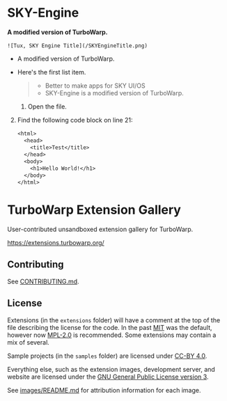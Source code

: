 # SKY-Engine
**A modified version of TurboWarp.**

    ![Tux, SKY Engine Title](/SKYEngineTitle.png)
    
*   A modified version of TurboWarp.
*   Here's the first list item.

    > - Better to make apps for SKY UI/OS
    > - SKY-Engine is a modified version of TurboWarp.
    1.  Open the file.
2.  Find the following code block on line 21:
   
        <html>
          <head>
            <title>Test</title>
          </head>
          <body>
            <h1>Hello World!</h1>
          </body>
        </html>

# TurboWarp Extension Gallery

User-contributed unsandboxed extension gallery for TurboWarp.

https://extensions.turbowarp.org/

## Contributing

See [CONTRIBUTING.md](CONTRIBUTING.md).

## License

Extensions (in the `extensions` folder) will have a comment at the top of the file describing the license for the code. In the past [MIT](./licenses/MIT.txt) was the default, however now [MPL-2.0](./licenses/MPL-2.0.txt) is recommended. Some extensions may contain a mix of several.

Sample projects (in the `samples` folder) are licensed under [CC-BY 4.0](./licenses/CC-BY-4.0.txt).

Everything else, such as the extension images, development server, and website are licensed under the [GNU General Public License version 3](licenses/GPL-3.0.txt).

See [images/README.md](images/README.md) for attribution information for each image.
